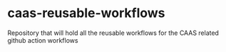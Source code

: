 # caas-reusable-workflows
Repository that will hold all the reusable workflows for the CAAS related github action workflows
